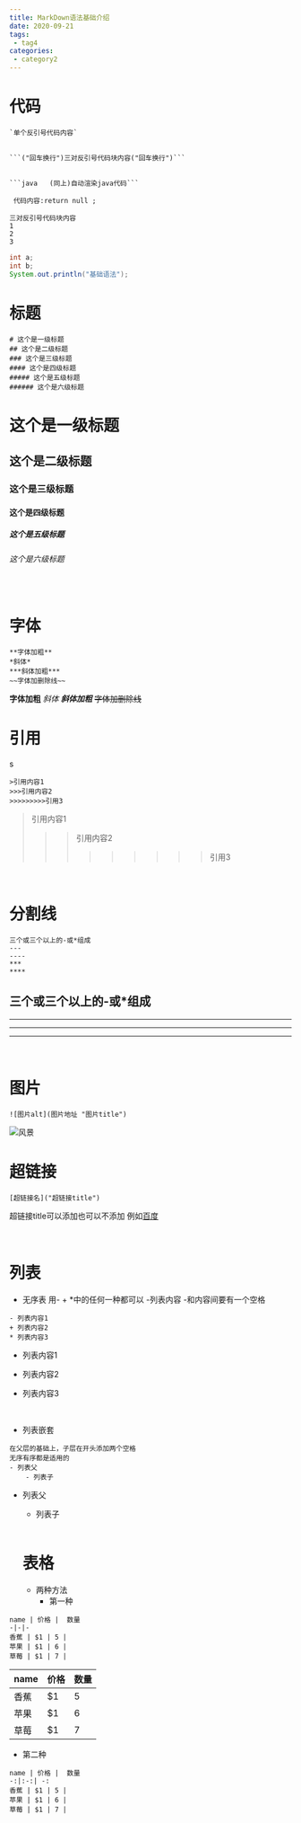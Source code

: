 ```yaml
---
title: MarkDown语法基础介绍
date: 2020-09-21
tags:
 - tag4
categories: 
 - category2
---
```


# 代码

```
`单个反引号代码内容`


```("回车换行")三对反引号代码块内容("回车换行")```


```java   (同上)自动渲染java代码```
```

` 代码内容:return null ;`

``` 
三对反引号代码块内容 
1
2
3
```

```java
int a;
int b;
System.out.println("基础语法");
```

# 标题

```
# 这个是一级标题
## 这个是二级标题
### 这个是三级标题
#### 这个是四级标题
##### 这个是五级标题
###### 这个是六级标题
```

# 这个是一级标题
## 这个是二级标题
### 这个是三级标题
#### 这个是四级标题
##### 这个是五级标题
###### 这个是六级标题
</br>

# 字体

```
**字体加粗**
*斜体*
***斜体加粗***
~~字体加删除线~~
```
**字体加粗**
*斜体*
***斜体加粗***
~~字体加删除线~~
</br>

# 引用
s
```
>引用内容1
>>>引用内容2
>>>>>>>>>引用3
```
>引用内容1
>>>引用内容2
>>>>>>>>>引用3
</br>

# 分割线

```
三个或三个以上的-或*组成
---
----
***
****
```

三个或三个以上的-或*组成
---
----
***
****
</br>

# 图片

```
![图片alt](图片地址 "图片title")
```

![风景]("C:\Users\10291\Desktop\1.jpg")
</br>

# 超链接

```
[超链接名]("超链接title")
```
超链接title可以添加也可以不添加 例如[百度]("https://www.baidu.com/")

</br>

# 列表
- 无序表 用- + *中的任何一种都可以 -列表内容 -和内容间要有一个空格
```
- 列表内容1
+ 列表内容2
* 列表内容3
```
- 列表内容1
+ 列表内容2
* 列表内容3

</br>

+ 列表嵌套
```
在父层的基础上，子层在开头添加两个空格
无序有序都是适用的
- 列表父
    - 列表子
```
- 列表父
  - 列表子

  </br>

  # 表格
  + 两种方法
    + 第一种
```
name | 价格 |  数量  
-|-|-
香蕉 | $1 | 5 |
苹果 | $1 | 6 |
草莓 | $1 | 7 |
```
name | 价格 |  数量  
-|-|-
香蕉 | $1 | 5 |
苹果 | $1 | 6 |
草莓 | $1 | 7 |

+ 第二种
```
name | 价格 |  数量  
-:|:-:| -:
香蕉 | $1 | 5 |
苹果 | $1 | 6 |
草莓 | $1 | 7 |
```
